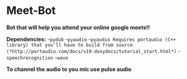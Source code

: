 # Meet-Bot

**Bot that will help you attend your online google meets!!**

**Dependencies:**
 -`pydub`
 -`pyaudio`
    -`pyaudio Requires portaudio (C++ library) that you'll have to build from source (*http://portaudio.com/docs/v19-doxydocs/tutorial_start.html*)`
 -`speechrecognition`
 -`wave`

**To channel the audio to you mic use pulse audio**
